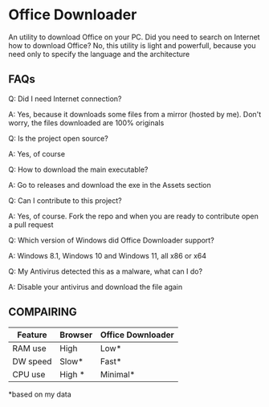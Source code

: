 # Office Downloader
An utility to download Office on your PC.
Did you need to search on Internet how to download Office? No, this utility is light and powerfull, because you need only to specify the language and the architecture

## FAQs
Q: Did I need Internet connection?

A: Yes, because it downloads some files from a mirror (hosted by me). Don't worry, the files downloaded are 100% originals

Q: Is the project open source?

A: Yes, of course

Q: How to download the main executable?

A: Go to releases and download the exe in the Assets section

Q: Can I contribute to this project?

A: Yes, of course. Fork the repo and when you are ready to contribute open a pull request

Q: Which version of Windows did Office Downloader support?

A: Windows 8.1, Windows 10 and Windows 11, all x86 or x64

Q: My Antivirus detected this as a malware, what can I do?

A: Disable your antivirus and download the file again

## COMPAIRING

| Feature | Browser | Office Downloader |
|---------|---------|-------------------|
| RAM use | High    | Low*              |
| DW speed| Slow*    | Fast*             |
| CPU use| High *   | Minimal*          |

*based on my data
